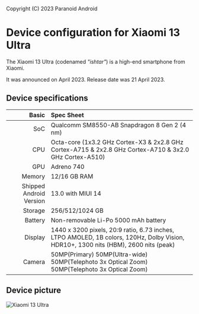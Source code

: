 Copyright (C) 2023 Paranoid Android

Device configuration for Xiaomi 13 Ultra
=========================================

The Xiaomi 13 Ultra (codenamed _"ishtar"_) is a high-end smartphone from Xiaomi.

It was announced on April 2023. Release date was 21 April 2023.

## Device specifications

Basic   | Spec Sheet
-------:|:-------------------------
SoC     | Qualcomm SM8550-AB Snapdragon 8 Gen 2 (4 nm)
CPU     | Octa-core (1x3.2 GHz Cortex-X3 & 2x2.8 GHz Cortex-A715 & 2x2.8 GHz Cortex-A710 & 3x2.0 GHz Cortex-A510)
GPU     | Adreno 740
Memory  | 12/16 GB RAM
Shipped Android Version | 13.0 with MIUI 14
Storage | 256/512/1024 GB
Battery | Non-removable Li-Po 5000 mAh battery
Display | 1440 x 3200 pixels, 20:9 ratio, 6.73 inches, LTPO AMOLED, 1B colors, 120Hz, Dolby Vision, HDR10+, 1300 nits (HBM), 2600 nits (peak)
Camera  | 50MP(Primary) 50MP(Ultra-wide) 50MP(Telephoto 3x Optical Zoom) 50MP(Telephoto 3x Optical Zoom)

## Device picture

![Xiaomi 13 Ultra ](https://cdn.cnbj0.fds.api.mi-img.com/b2c-shopapi-pms/pms_1681726094.73687921.png "Xiaomi 13 Ultra")
